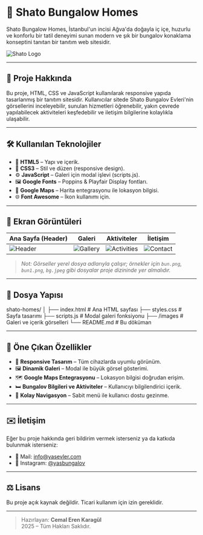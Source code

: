 # 🏡 Shato Bungalow Homes

Shato Bungalow Homes, İstanbul'un incisi Ağva'da doğayla iç içe, huzurlu ve konforlu bir tatil deneyimi sunan modern ve şık bir bungalov konaklama konseptini tanıtan bir tanıtım web sitesidir.

![Shato Logo](./shato.png)

---

## 🌿 Proje Hakkında

Bu proje, HTML, CSS ve JavaScript kullanılarak responsive yapıda tasarlanmış bir tanıtım sitesidir. Kullanıcılar sitede Shato Bungalov Evleri'nin görsellerini inceleyebilir, sunulan hizmetleri öğrenebilir, yakın çevrede yapılabilecek aktiviteleri keşfedebilir ve iletişim bilgilerine kolaylıkla ulaşabilir.

---

## 🛠️ Kullanılan Teknolojiler

- 🧱 **HTML5** – Yapı ve içerik.
- 🎨 **CSS3** – Stil ve düzen (responsive design).
- ⚙️ **JavaScript** – Galeri için modal işlevi (scripts.js).
- 🖼️ **Google Fonts** – Poppins & Playfair Display fontları.
- 📍 **Google Maps** – Harita entegrasyonu ile lokasyon bilgisi.
- 🌐 **Font Awesome** – İkon kullanımı için.

---

## 📸 Ekran Görüntüleri

| Ana Sayfa (Header) | Galeri | Aktiviteler | İletişim |
|--------------------|--------|-------------|----------|
| ![Header](./header-preview.jpg) | ![Gallery](./gallery-preview.jpg) | ![Activities](./activities-preview.jpg) | ![Contact](./contact-preview.jpg) |

> *Not: Görseller yerel dosya adlarıyla çalışır; örnekler için `bun.png`, `bun1.png`, `bg.jpeg` gibi dosyalar proje dizininde yer almalıdır.*

---

## 📁 Dosya Yapısı

shato-homes/
│
├── index.html # Ana HTML sayfası
├── styles.css # Sayfa tasarımı
├── scripts.js # Modal galeri fonksiyonu
├── /images # Galeri ve içerik görselleri
└── README.md # Bu döküman


---

## 📌 Öne Çıkan Özellikler

- 🔄 **Responsive Tasarım** – Tüm cihazlarda uyumlu görünüm.
- 🖼️ **Dinamik Galeri** – Modal ile büyük görsel gösterimi.
- 🗺️ **Google Maps Entegrasyonu** – Lokasyon bilgisi doğrudan erişim.
- 🛏️ **Bungalov Bilgileri ve Aktiviteler** – Kullanıcıyı bilgilendirici içerik.
- 📲 **Kolay Navigasyon** – Sabit menü ile kullanıcı dostu gezinme.

---

## ✉️ İletişim

Eğer bu proje hakkında geri bildirim vermek isterseniz ya da katkıda bulunmak isterseniz:

- 📧 Mail: [info@yasevler.com](mailto:info@yasevler.com)
- 📸 Instagram: [@yasbungalov](https://www.instagram.com/yasbungalov)

---

## ⚖️ Lisans

Bu proje açık kaynak değildir. Ticari kullanım için izin gereklidir.

---

> Hazırlayan: **Cemal Eren Karagül**  
> 2025 – Tüm Hakları Saklıdır.  
